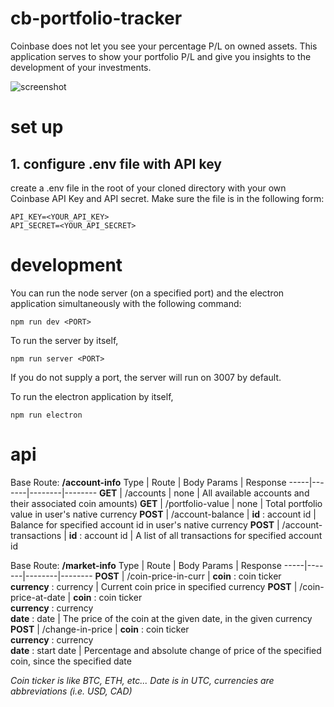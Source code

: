 # cb-portfolio-tracker

Coinbase does not let you see your percentage P/L on owned assets. This application serves to show your portfolio P/L and give you insights to the development of your investments.

![screenshot](https://github.com/oscjaimes/cb-portfolio-tracker/blob/main/screenshots/screenshot.png)

# set up

## 1. configure .env file with API key

create a .env file in the root of your cloned directory with your own Coinbase API Key and API secret. Make sure the file is in the following form:

``` 
API_KEY=<YOUR_API_KEY>
API_SECRET=<YOUR_API_SECRET>
```

# development
You can run the node server (on a specified port) and the electron application simultaneously with the following command:
```
npm run dev <PORT>
```

To run the server by itself, 
```
npm run server <PORT>
```

If you do not supply a port, the server will run on 3007 by default.

To run the electron application by itself,
```
npm run electron
```

# api

Base Route: __/account-info__
Type | Route | Body Params | Response
-----|-------|--------|--------
__GET__  | /accounts | none | All available accounts and their associated coin amounts)
__GET__ | /portfolio-value | none | Total portfolio value in user's native currency
__POST__ | /account-balance | __id__ : account id | Balance for specified account id in user's native currency
__POST__ | /account-transactions | __id__ : account id | A list of all transactions for specified account id

Base Route: __/market-info__
Type | Route | Body Params | Response
-----|-------|--------|--------
__POST__  | /coin-price-in-curr | __coin__ : coin ticker <br /> __currency__ : currency | Current coin price in specified currency
__POST__ | /coin-price-at-date  | __coin__ : coin ticker <br /> __currency__ : currency <br /> __date__ : date | The price of the coin at the given date, in the given currency
__POST__ | /change-in-price | __coin__ : coin ticker<br /> __currency__ : currency <br /> __date__ : start date | Percentage and absolute change of price of the specified coin, since the specified date


_Coin ticker is like BTC, ETH, etc... Date is in UTC, currencies are abbreviations (i.e. USD, CAD)_

